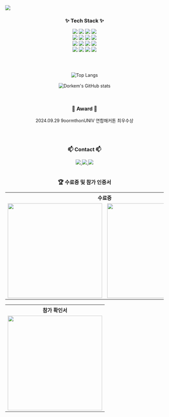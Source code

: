 <img src="https://capsule-render.vercel.app/api?type=venom&color=auto&height=300&section=header&text=Dorkem%27s%20house&fontSize=90" />

<h3 align="center">✨ Tech Stack ✨</h3>
<div align="center">
  <img src="https://img.shields.io/badge/HTML5-E34F26.svg?style=for-the-badge&logo=HTML5&logoColor=white" />
  <img src="https://img.shields.io/badge/CSS3-1572B6.svg?style=for-the-badge&logo=CSS3&logoColor=white" />
  <img src="https://img.shields.io/badge/javascript-F7DF1E.svg?style=for-the-badge&logo=javascript&logoColor=20232a" />
  <img src ="https://img.shields.io/badge/Python-3776AB.svg?style=for-the-badge&logo=Python&logoColor=white" />
</div>

<div align="center">
  <img src="https://img.shields.io/badge/Flask-000000.svg?style=for-the-badge&logo=Flask&logoColor=white" />
  <img src="https://img.shields.io/badge/Spring%20Boot-6DB33F.svg?style=for-the-badge&logo=Spring-Boot&logoColor=white" />
  <img src="https://img.shields.io/badge/Amazon%20EC2-FF9900.svg?style=for-the-badge&logo=Amazon-EC2&logoColor=white" />
  <img src ="https://img.shields.io/badge/MongoDB-47A248.svg?style=for-the-badge&logo=MongoDB&logoColor=white" />
</div>

<div align="center">
  <img src="https://img.shields.io/badge/Git-F05032.svg?style=for-the-badge&logo=Git&logoColor=white" />
  <img src="https://img.shields.io/badge/GitHub-181717.svg?style=for-the-badge&logo=GitHub&logoColor=white" />
  <img src="https://img.shields.io/badge/Notion-000000.svg?style=for-the-badge&logo=Notion&logoColor=white" />
  <img src ="https://img.shields.io/badge/MariaDB-003545.svg?style=for-the-badge&logo=MariaDB&logoColor=white" />
</div>

<div align="center">
  <img src="https://img.shields.io/badge/node.js-6DA55F?style=for-the-badge&logo=node.js&logoColor=white" />
  <img src="https://img.shields.io/badge/java-007396?style=for-the-badge&logo=OpenJDK&logoColor=white">
  <img src="https://img.shields.io/badge/Thymeleaf-005F0F?style=for-the-badge&logo=Thymeleaf&logoColor=white">
  <img src="https://img.shields.io/badge/Selenium-43B02A?style=for-the-badge&logo=Selenium&logoColor=white">
</div>

<br><br>




<div align="center">

  ![Top Langs](https://github-readme-stats.vercel.app/api/top-langs/?username=dorkem&layout=compact)
  <br><br>
  ![Dorkem's GitHub stats](https://github-readme-stats.vercel.app/api?username=dorkem&show_icons=true&theme=dark&count_private=true)

</div>

<br>
<h3 align="center">👑 Award 👑</h3>
<div align="center">
  2024.09.29 9oormthonUNIV 연합해커톤 최우수상
</div>

<br><br>

<h3 align="center">📫 Contact 📫</h3>
<div align="center">
  <a href="https://velog.io/@chlwogur2000">
    <img src="https://img.shields.io/badge/Velog-1EBC8F?style=for-the-badge&logo=velog&logoColor=white" />
  </a>
  <a href="mailto:chlwogur1000@gmail.com">
    <img
      src="https://img.shields.io/badge/chlwogur1000@gmail.com-D14836?style=for-the-badge&logo=gmail&logoColor=white"/>
  </a>
  <a href="https://www.instagram.com/cj_jo_k/">
    <img src="https://img.shields.io/badge/Instagram-E4405F.svg?style=for-the-badge&logo=Instagram&logoColor=white" />
  </a>
</div>

<br>
<h3 align="center">🏆 수료증 및 참가 인증서</h3>
<table align="center">
  <tr>
    <th colspan="3" align="center">수료증</th>
  </tr>
  <tr>
    <td align="center">
      <img src="https://github.com/user-attachments/assets/e2065df1-dba0-49f4-9f2d-a7391f70422f" width="300">
    </td>
    <td align="center">
      <img src="https://github.com/user-attachments/assets/bc9238ee-2e92-4305-b0fe-a9b4834d6cac" width="300">
    </td>  
  </tr>
</table>

<table align="center">
  <tr>
    <th colspan="3" align="center">참가 확인서</th>
  </tr>
  <tr>
    <td align="center">
      <img src="https://github.com/user-attachments/assets/e3f8b4e8-9ec3-4473-8901-314b180e7adf" width="300">
    </td>
  </tr>
</table>

